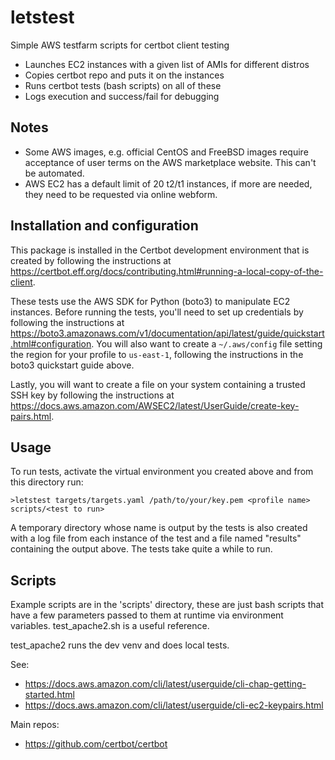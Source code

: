 # letstest
Simple AWS testfarm scripts for certbot client testing

- Launches EC2 instances with a given list of AMIs for different distros
- Copies certbot repo and puts it on the instances
- Runs certbot tests (bash scripts) on all of these
- Logs execution and success/fail for debugging

## Notes
  - Some AWS images, e.g. official CentOS and FreeBSD images
    require acceptance of user terms on the AWS marketplace
    website.  This can't be automated.
  - AWS EC2 has a default limit of 20 t2/t1 instances, if more
    are needed, they need to be requested via online webform.

## Installation and configuration

This package is installed in the Certbot development environment that is
created by following the instructions at
https://certbot.eff.org/docs/contributing.html#running-a-local-copy-of-the-client.

These tests use the AWS SDK for Python (boto3) to manipulate EC2 instances.
Before running the tests, you'll need to set up credentials by following the
instructions at
https://boto3.amazonaws.com/v1/documentation/api/latest/guide/quickstart.html#configuration.
You will also want to create a `~/.aws/config` file setting the region for your
profile to `us-east-1`, following the instructions in the boto3 quickstart guide above.

Lastly, you will want to create a file on your system containing a trusted SSH key
by following the instructions at
https://docs.aws.amazon.com/AWSEC2/latest/UserGuide/create-key-pairs.html.

## Usage
To run tests, activate the virtual environment you created above and from this directory run:
```
>letstest targets/targets.yaml /path/to/your/key.pem <profile name> scripts/<test to run>
```

A temporary directory whose name is output by the tests is also created with a log file from each instance of the test and a file named "results" containing the output above.
The tests take quite a while to run.

## Scripts
Example scripts are in the 'scripts' directory, these are just bash scripts that have a few parameters passed
to them at runtime via environment variables.  test_apache2.sh is a useful reference.

test_apache2 runs the dev venv and does local tests.

See:
- https://docs.aws.amazon.com/cli/latest/userguide/cli-chap-getting-started.html
- https://docs.aws.amazon.com/cli/latest/userguide/cli-ec2-keypairs.html

Main repos:
- https://github.com/certbot/certbot
